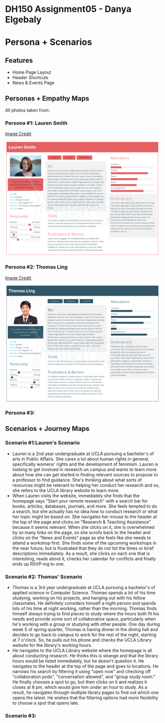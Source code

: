 # DH150 Assignment05 - Danya Elgebaly
# Persona + Scenarios

## Features

- Home Page Layout
- Header Shortcuts
- News & Events Page 

## Personas + Empathy Maps
All photos taken from: 

### Persona #1: Lauren Smith
[Image Credit](https://unsplash.com/s/photos/persona)

![Persona1](Persona1.png)

### Persona #2: Thomas Ling
[Image Credit](https://www.pinterest.com/pin/460282024414055425/)

![Persona2](Persona2.png)

### Persona #3: 


## Scenarios + Journey Maps

### Scenario #1:Lauren's Scenario
- Lauren is a 2nd year undergraduate at UCLA pursuing a bachelor's of arts in Public Affairs. She cares a lot about human rights in general, specifically womens' rights and the development of feminism. Lauren is looking to get involved in research on campus and wants to learn more about how she can get started in finding relevant sources to propose to a professor to find guidance. She's thinking about what sorts of resources might be relevant to helping her conduct her research and so, she refers to the UCLA library website to learn more. 
- When Lauren visits the website, immediately she finds that the homepage says "Start your remote research" with a search bar for books, articles, databases, journals, and more. She feels tempted to do a search, but she actually has no idea how to conduct research or what her topic might be based on. She navigates her mouse to the header at the top of the page and clicks on "Research & Teaching Assistance" because it seems relevant. When she clicks on it, she is overwhelmed by so many links on the page, so she scrolls back to the header and clicks on the "News and Events" page as she feels like she needs to attend a workshop first. She finds some of the upcoming workshops in the near future, but is frustrated that they do not list the times or brief descriptions immediately. As a result, she clicks on each one that is interesting, reads about it, checks her calendar for conflicts and finally ends up RSVP-ing to one. 


### Scenario #2: Thomas' Scenario
- Thomas is a 3rd year undergraduate at UCLA pursuing a bachelor's of applied science in Computer Science. Thomas spends a lot of his time studying, working on his projects, and hanging out with his fellow classmates. He definitely considers himself a night person and spends lots of his time at night working, rather than the morning. Thomas finds himself always trying to find places to study where the hours both fit his needs and provide some sort of collaborative space, particularly when he's working with a group or studying with other people. One day during week 5 of spring quarter, Thomas is having dinner in the dining hall and decides to go back to campus to work for the rest of the night, starting at 7 o'clock. So, he pulls out his phone and checks the UCLA Library website for the library's working hours. 
- He navigates to the UCLA Library website where the homepage is all about conducting research. He thinks this is strange and that the library hours would be listed immediately, but he doesn't question it. He navigates to the header at the top of the page and goes to locations. He narrows his search by filtering it using "open now" and checking off "collaboration pods", "conversation allowed", and "group study room." He finally chooses a spot to go, but then clicks on it and realizes it closes at 8 pm, which would give him under an hour to study. As a result, he navigates through multiple library pages to find out which one opens the latest. He wishes that the filtering options had more flexibility to choose a spot that opens late. 

### Scenario #3: 
